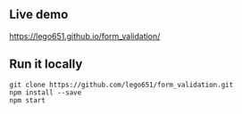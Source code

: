 ## Live demo
https://lego651.github.io/form_validation/

## Run it locally
`git clone https://github.com/lego651/form_validation.git`
<br />
`npm install --save`
<br />
`npm start`
